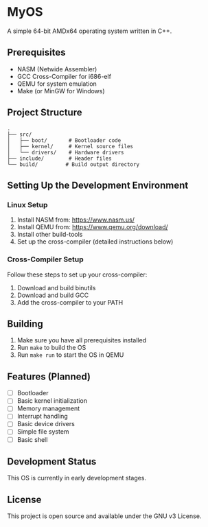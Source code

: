 # MyOS

A simple 64-bit AMDx64 operating system written in C++.

## Prerequisites

- NASM (Netwide Assembler)
- GCC Cross-Compiler for i686-elf
- QEMU for system emulation
- Make (or MinGW for Windows)

## Project Structure

```
.
├── src/
│   ├── boot/       # Bootloader code
│   ├── kernel/     # Kernel source files
│   └── drivers/    # Hardware drivers
├── include/        # Header files
└── build/         # Build output directory
```

## Setting Up the Development Environment

### Linux Setup
1. Install NASM from: https://www.nasm.us/
2. Install QEMU from: https://www.qemu.org/download/
3. Install other build-tools
4. Set up the cross-compiler (detailed instructions below)

### Cross-Compiler Setup
Follow these steps to set up your cross-compiler:
1. Download and build binutils
2. Download and build GCC
3. Add the cross-compiler to your PATH

## Building

1. Make sure you have all prerequisites installed
2. Run `make` to build the OS
3. Run `make run` to start the OS in QEMU

## Features (Planned)

- [ ] Bootloader
- [ ] Basic kernel initialization
- [ ] Memory management
- [ ] Interrupt handling
- [ ] Basic device drivers
- [ ] Simple file system
- [ ] Basic shell

## Development Status

This OS is currently in early development stages.

## License

This project is open source and available under the GNU v3 License. 
